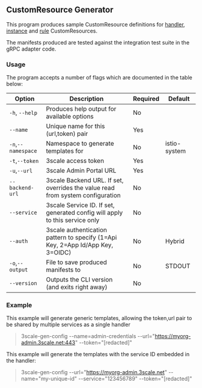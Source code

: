 ## CustomResource Generator

This program produces sample CustomResource definitions for [handler](https://istio.io/docs/concepts/policies-and-telemetry/#handlers),
 [instance](https://istio.io/docs/concepts/policies-and-telemetry/#instances)
 and [rule](https://istio.io/docs/concepts/policies-and-telemetry/#rules) CustomResources.

The manifests produced are tested against the integration test suite in the gRPC adapter code.

### Usage

The program accepts a number of flags which are documented in the table below:

| Option               | Description                                                                     | Required| Default      |
|----------------------|---------------------------------------------------------------------------------|---------|--------------|
|    `-h`, `--help`    |  Produces help output for available options                                     |   No    |              |
|    `--name`          |  Unique name for this (url,token) pair                                          |   Yes   |              |
|    `-n`,`--namespace`|  Namespace to generate templates for                                            |   No    | istio-system |
|    `-t`,`--token`    |  3scale access token                                                            |   Yes   |              |
|    `-u`,`--url`      |  3scale Admin Portal URL                                                        |   Yes   |              |
|    `--backend-url`   |  3scale Backend URL. If set, overrides the value read from system configuration |   No    |              |
|    `--service`       |  3scale Service ID. If set, generated config will apply to this service only    |   No    |              |
|    `--auth`          |  3scale authentication pattern to specify (1=Api Key, 2=App Id/App Key, 3=OIDC) |   No    | Hybrid       |
|    `-o`,`--output`   |  File to save produced manifests to                                             |   No    | STDOUT       |
|    `--version`       |  Outputs the CLI version (and exits right away)                                 |   No    |              |

### Example

This example will generate generic templates, allowing the token,url pair to be shared by multiple services as a single handler 
> 3scale-gen-config --name=admin-credentials --url="https://myorg-admin.3scale.net:443" --token="[redacted]"

This example will generate the templates with the service ID embedded in the handler:
> 3scale-gen-config --url="https://myorg-admin.3scale.net" --name="my-unique-id" --service="123456789" --token="[redacted]"



